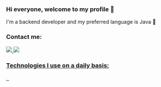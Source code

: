 ### Hi everyone, welcome to my profile 👋

I'm a backend developer and my preferred language is Java 🤌

### Contact me:

<a href="www.google.com" /><img src="https://img.shields.io/badge/Gmail-D14836?style=for-the-badge&logo=gmail&logoColor=white" href="www.google.com" /> <img src="https://img.shields.io/badge/WhatsApp-25D366?style=for-the-badge&logo=whatsapp&logoColor=white" href="www.google.com"/>

### Technologies I use on a daily basis:

<img src="" /> <img src="" /> <img src="" /> 






